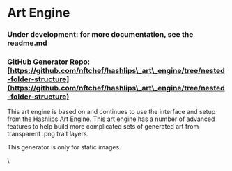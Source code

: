 # Art Engine

### Under development: for more documentation, see the   readme.md

### GitHub Generator Repo: [https://github.com/nftchef/hashlips\_art\_engine/tree/nested-folder-structure](https://github.com/nftchef/hashlips\_art\_engine/tree/nested-folder-structure)

This art engine is based on and continues to use the interface and setup from the Hashlips Art Engine. This art engine has a number of advanced features to help build more complicated sets of generated art from transparent .png trait layers.

This generator is only for static images.&#x20;



\
